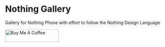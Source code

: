 # Nothing Gallery

Gallery for Nothing Phone with effort to follow the Nothing Design Language

<a href="https://www.buymeacoffee.com/jerichoi224" target="_blank"><img src="https://cdn.buymeacoffee.com/buttons/default-orange.png" alt="Buy Me A Coffee" height="41" width="174"></a>

